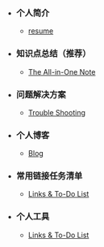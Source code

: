 - ### 个人简介

  - [resume](others/introduction.md)

- ### 知识点总结（推荐）

  - [The All-in-One Note](notes/all-in-one.md)

- ### 问题解决方案

  - [Trouble Shooting](notes/troubleshooting.md)

- ### 个人博客

  - [Blog](others/blog_index.md)

- ###  常用链接任务清单

  - [Links & To-Do List](https://www.notion.so/freshchen/freshchen-ca2b15434a8444cc8ad8a66f675fd2c2)
  
- ###  个人工具

  - [Links & To-Do List](http://111.230.58.162:1994/doc.html)

